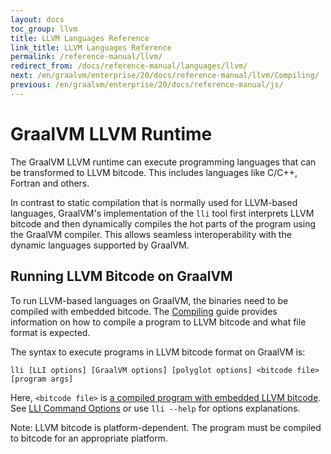 ```yaml
---
layout: docs
toc_group: llvm
title: LLVM Languages Reference
link_title: LLVM Languages Reference
permalink: /reference-manual/llvm/
redirect_from: /docs/reference-manual/languages/llvm/
next: /en/graalvm/enterprise/20/docs/reference-manual/llvm/Compiling/
previous: /en/graalvm/enterprise/20/docs/reference-manual/js/
---
```

# GraalVM LLVM Runtime

The GraalVM LLVM runtime can execute programming languages that can be transformed to LLVM bitcode.
This includes languages like C/C++, Fortran and others.

In contrast to static compilation that is normally used for LLVM-based languages, GraalVM's implementation of the `lli` tool first interprets LLVM bitcode and then dynamically compiles the hot parts of the program using the GraalVM compiler.
This allows seamless interoperability with the dynamic languages supported by GraalVM.

## Running LLVM Bitcode on GraalVM

To run LLVM-based languages on GraalVM, the binaries need to be compiled with embedded
bitcode. The [Compiling](Compiling.md) guide provides information on
how to compile a program to LLVM bitcode and what file format is expected.

The syntax to execute programs in LLVM bitcode format on GraalVM is:
```shell
lli [LLI options] [GraalVM options] [polyglot options] <bitcode file> [program args]
```
Here, `<bitcode file>` is [a compiled program with embedded LLVM bitcode](Compiling.md). See [LLI Command Options](Options.md) or use `lli --help` for options explanations.

Note: LLVM bitcode is platform-dependent. The program must be compiled to
bitcode for an appropriate platform.
